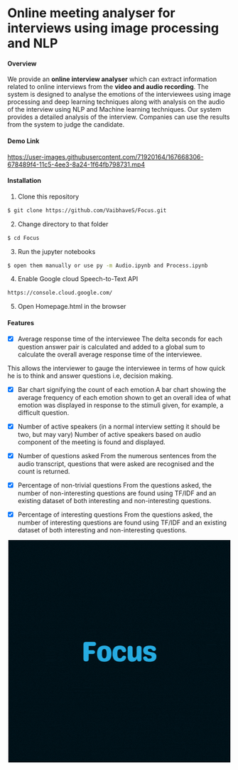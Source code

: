 # Online meeting analyser for interviews using image processing and NLP
<a name="overview">

#### Overview

We provide an **online interview analyser** which can extract information related to online interviews from the **video and audio recording**. The system is designed to  analyse the emotions of the interviewees using image processing and deep learning techniques along with analysis on the audio of the interview using NLP and Machine learning techniques. Our system provides a detailed analysis of the interview. Companies can use the results from the system to judge the candidate.
 
#### Demo Link 
https://user-images.githubusercontent.com/71920164/167668306-678489f4-11c5-4ee3-8a24-1f64fb798731.mp4

<a name="installation">
 
#### Installation

1. Clone this repository

```sh
$ git clone https://github.com/VaibhaveS/Focus.git
```

2. Change directory to that folder

```sh
$ cd Focus
```
  
3. Run the jupyter notebooks 
  
```sh
$ open them manually or use py -m Audio.ipynb and Process.ipynb
```
 
4. Enable Google cloud Speech-to-Text API 
 
 ```sh 
 https://console.cloud.google.com/
 ```

5. Open Homepage.html in the browser
 
<a name="features">

#### Features

- [x] Average response time of the interviewee
 The delta seconds for each question answer pair is calculated and added to a global sum to calculate the overall average response time of the interviewee.
 
 This allows the interviewer to gauge the interviewee in terms of how quick he is to think and answer questions i.e, decision making.
 
- [x] Bar chart signifying the count of each emotion
 A bar chart showing the average frequency of each emotion shown to get an overall idea of what emotion was displayed in response to the stimuli given, for example, a difficult question. 
 
- [x] Number of active speakers (in a normal interview setting it should be two, but may vary)
 Number of active speakers based on audio component of the meeting is found and displayed.
 
- [x] Number of questions asked
 From the numerous sentences from the audio transcript, questions that were asked are recognised and the count is returned.
 
- [x] Percentage of non-trivial questions
 From the questions asked, the number of non-interesting questions are found using TF/IDF and an existing dataset of both interesting and non-interesting questions.

 
- [x] Percentage of interesting questions
 From the questions asked, the number of interesting questions are found using TF/IDF and an existing dataset of both interesting and non-interesting questions.
 
<p align="center">
  <img src="https://github.com/VaibhaveS/Focus/blob/main/LOGO5.gif" style="margin:auto">
</p>
